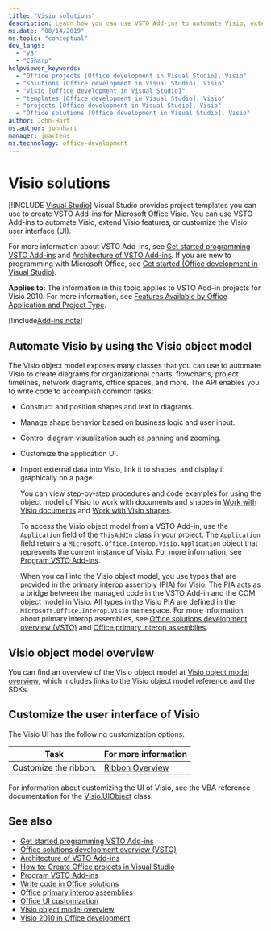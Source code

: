 ```yaml
---
title: "Visio solutions"
description: Learn how you can use VSTO Add-ins to automate Visio, extend Visio features, or customize the Visio user interface (UI).
ms.date: "08/14/2019"
ms.topic: "conceptual"
dev_langs:
  - "VB"
  - "CSharp"
helpviewer_keywords:
  - "Office projects [Office development in Visual Studio], Visio"
  - "solutions [Office development in Visual Studio], Visio"
  - "Visio [Office development in Visual Studio]"
  - "templates [Office development in Visual Studio], Visio"
  - "projects [Office development in Visual Studio], Visio"
  - "Office solutions [Office development in Visual Studio], Visio"
author: John-Hart
ms.author: johnhart
manager: jmartens
ms.technology: office-development
---
```

# Visio solutions

 [!INCLUDE [Visual Studio](~/includes/applies-to-version/vs-windows-only.md)]
  Visual Studio provides project templates you can use to create VSTO Add-ins for Microsoft Office Visio. You can use VSTO Add-ins to automate Visio, extend Visio features, or customize the Visio user interface (UI).

 For more information about VSTO Add-ins, see [Get started programming VSTO Add-ins](../vsto/getting-started-programming-vsto-add-ins.md) and [Architecture of VSTO Add-ins](../vsto/architecture-of-vsto-add-ins.md). If you are new to programming with Microsoft Office, see [Get started &#40;Office development in Visual Studio&#41;](../vsto/getting-started-office-development-in-visual-studio.md).

 **Applies to:** The information in this topic applies to VSTO Add-in projects for Visio 2010. For more information, see [Features Available by Office Application and Project Type](../vsto/features-available-by-office-application-and-project-type.md).

[!include[Add-ins note](includes/addinsnote.md)]

## Automate Visio by using the Visio object model
 The Visio object model exposes many classes that you can use to automate Visio to create diagrams for organizational charts, flowcharts, project timelines, network diagrams, office spaces, and more. The API enables you to write code to accomplish common tasks:

- Construct and position shapes and text in diagrams.

- Manage shape behavior based on business logic and user input.

- Control diagram visualization such as panning and zooming.

- Customize the application UI.

- Import external data into Visio, link it to shapes, and display it graphically on a page.

  You can view step-by-step procedures and code examples for using the object model of Visio to work with documents and shapes in [Work with Visio documents](../vsto/working-with-visio-documents.md) and [Work with Visio shapes](../vsto/working-with-visio-shapes.md).

  To access the Visio object model from a VSTO Add-in, use the `Application` field of the `ThisAddIn` class in your project. The `Application` field returns a `Microsoft.Office.Interop.Visio.Application` object that represents the current instance of Visio. For more information, see [Program VSTO Add-ins](../vsto/programming-vsto-add-ins.md).

  When you call into the Visio object model, you use types that are provided in the primary interop assembly (PIA) for Visio. The PIA acts as a bridge between the managed code in the VSTO Add-in and the COM object model in Visio. All types in the Visio PIA are defined in the `Microsoft.Office.Interop.Visio` namespace. For more information about primary interop assemblies, see [Office solutions development overview &#40;VSTO&#41;](../vsto/office-solutions-development-overview-vsto.md) and [Office primary interop assemblies](../vsto/office-primary-interop-assemblies.md).

## Visio object model overview
 You can find an overview of the Visio object model at [Visio object model overview](../vsto/visio-object-model-overview.md), which includes links to the Visio object model reference and the SDKs.

## Customize the user interface of Visio
 The Visio UI has the following customization options.

|Task|For more information|
|----------|--------------------------|
|Customize the ribbon.|[Ribbon Overview](../vsto/ribbon-overview.md)|

 For information about customizing the UI of Visio, see the VBA reference documentation for the [Visio.UIObject](/office/vba/api/Visio.UIObject) class.

## See also
- [Get started programming VSTO Add-ins](../vsto/getting-started-programming-vsto-add-ins.md)
- [Office solutions development overview &#40;VSTO&#41;](../vsto/office-solutions-development-overview-vsto.md)
- [Architecture of VSTO Add-ins](../vsto/architecture-of-vsto-add-ins.md)
- [How to: Create Office projects in Visual Studio](../vsto/how-to-create-office-projects-in-visual-studio.md)
- [Program VSTO Add-ins](../vsto/programming-vsto-add-ins.md)
- [Write code in Office solutions](../vsto/writing-code-in-office-solutions.md)
- [Office primary interop assemblies](../vsto/office-primary-interop-assemblies.md)
- [Office UI customization](../vsto/office-ui-customization.md)
- [Visio object model overview](../vsto/visio-object-model-overview.md)
- [Visio 2010 in Office development](/previous-versions/office/developer/office-2010/ff604964(v=office.14))

